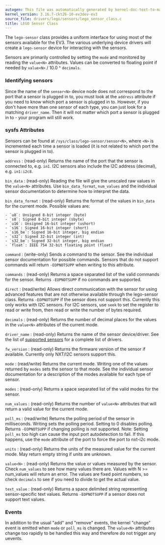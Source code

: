 ```yaml
---
autogen: This file was automatically generated by kernel-doc-text-to-markdown.py
kernel_version: 3.16.7-ckt26-10-ev3dev-ev3
source_file: drivers/lego/sensors/lego_sensor_class.c
title: LEGO Sensor Class
---
```


The `lego-sensor` class provides a uniform interface for using most of the
sensors available for the EV3. The various underlying device drivers will
create a `lego-sensor` device for interacting with the sensors.

Sensors are primarily controlled by setting the `mode` and monitored by
reading the `value<N>` attributes. Values can be converted to floating point
if needed by `value<N>` / 10.0 ^ `decimals`.

### Identifying sensors

Since the name of the `sensor<N>` device node does not correspond to the port
that a sensor is plugged in to, you must look at the `address` attribute if
you need to know which port a sensor is plugged in to. However, if you don't
have more than one sensor of each type, you can just look for a matching
`driver_name`. Then it will not matter which port a sensor is plugged in to - your
program will still work.

### sysfs Attributes

Sensors can be found at `/sys/class/lego-sensor/sensor<N>`, where `<N>` is
incremented each time a sensor is loaded (it is not related to which port
the sensor is plugged in to).

`address`
: (read-only) Returns the name of the port that the sensor is connected to,
e.g. `in1`. I2C sensors also include the I2C address (decimal), e.g.
`in1:i2c8`.

`bin_data`
: (read-only) Reading the file will give the unscaled raw values in the
`value<N>` attributes. Use `bin_data_format`, `num_values` and the
individual sensor documentation to determine how to interpret the data.

`bin_data_format`
: (read-only) Returns the format of the values in `bin_data` for the current
mode. Possible values are:

    - `u8`: Unsigned 8-bit integer (byte)
    - `s8`: Signed 8-bit integer (sbyte)
    - `u16`: Unsigned 16-bit integer (ushort)
    - `s16`: Signed 16-bit integer (short)
    - `s16_be`: Signed 16-bit integer, big endian
    - `s32`: Signed 32-bit integer (int)
    - `s32_be`: Signed 32-bit integer, big endian
    - `float`: IEEE 754 32-bit floating point (float)

`command`
: (write-only) Sends a command to the sensor. See the individual sensor
documentation for possible commands. Sensors that do not support commands
will return `-EOPNOTSUPP` when writing to this attribute.

`commands`
: (read-only) Returns a space separated list of the valid commands for the
sensor. Returns `-EOPNOTSUPP` if no commands are supported.

`direct`
: (read/write) Allows direct communication with the sensor for using advanced
features that are not otherwise available through the lego-sensor class.
Returns `-EOPNOTSUPP` if the sensor does not support this. Currently this
only works with I2C sensors. For I2C sensors, use `seek` to set the register
to read or write from, then read or write the number of bytes required.

`decimals`
: (read-only) Returns the number of decimal places for the values in the
`value<N>` attributes of the current mode.

`driver_name`
: (read-only) Returns the name of the sensor device/driver. See the list of
[supported sensors] for a complete list of drivers.

`fw_version`
: (read-only) Returns the firmware version of the sensor if available.
Currently only NXT/I2C sensors support this.

`mode`
: (read/write) Returns the current mode. Writing one of the values returned
by `modes` sets the sensor to that mode. See the individual sensor
documentation for a description of the modes available for each type of
sensor.

`modes`
: (read-only) Returns a space separated list of the valid modes for the sensor.

`num_values`
: (read-only) Returns the number of `value<N>` attributes that will return
a valid value for the current mode.

`poll_ms`
: (read/write) Returns the polling period of the sensor in milliseconds.
Writing sets the polling period. Setting to 0 disables polling. Returns
`-EOPNOTSUPP` if changing polling is not supported. Note: Setting `poll_ms`
too high can cause the input port autodetection to fail. If this happens,
use the `mode` attribute of the port to force the port to nxt-i2c mode.

`units`
: (read-only) Returns the units of the measured value for the current mode.
May return empty string if units are unknown.

`value<N>`
: (read-only) Returns the value or values measured by the sensor. Check
`num_values` to see how many values there are. Values with N >= num_values
will return an error. The values are fixed point numbers, so check
`decimals` to see if you need to divide to get the actual value.

`text_value`
: (read-only) Returns a space delimited string representing sensor-specific
text values. Returns `-EOPNOTSUPP` if a sensor does not support text values.

### Events

In addition to the usual "add" and "remove" events, the kernel "change"
event is emitted when `mode` or `poll_ms` is changed. The `value<N>`
attributes change too rapidly to be handled this way and therefore do not
trigger any uevents.

[nxt-i2c-sensor]: ../nxt-i2c-sensor
[supported sensors]: /docs/sensors#supported-sensors

